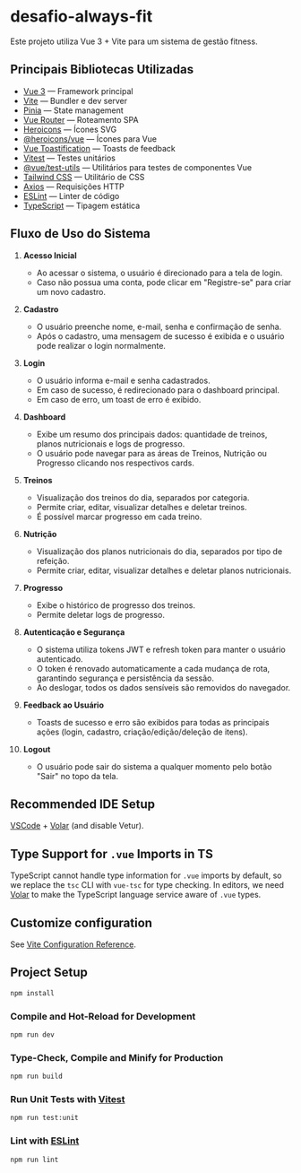 # desafio-always-fit

Este projeto utiliza Vue 3 + Vite para um sistema de gestão fitness.

## Principais Bibliotecas Utilizadas

- [Vue 3](https://vuejs.org/) — Framework principal
- [Vite](https://vitejs.dev/) — Bundler e dev server
- [Pinia](https://pinia.vuejs.org/) — State management
- [Vue Router](https://router.vuejs.org/) — Roteamento SPA
- [Heroicons](https://heroicons.com/) — Ícones SVG
- [@heroicons/vue](https://github.com/tailwindlabs/heroicons) — Ícones para Vue
- [Vue Toastification](https://github.com/Maronato/vue-toastification) — Toasts de feedback
- [Vitest](https://vitest.dev/) — Testes unitários
- [@vue/test-utils](https://test-utils.vuejs.org/) — Utilitários para testes de componentes Vue
- [Tailwind CSS](https://tailwindcss.com/) — Utilitário de CSS
- [Axios](https://axios-http.com/) — Requisições HTTP
- [ESLint](https://eslint.org/) — Linter de código
- [TypeScript](https://www.typescriptlang.org/) — Tipagem estática

## Fluxo de Uso do Sistema

1. **Acesso Inicial**
   - Ao acessar o sistema, o usuário é direcionado para a tela de login.
   - Caso não possua uma conta, pode clicar em "Registre-se" para criar um novo cadastro.

2. **Cadastro**
   - O usuário preenche nome, e-mail, senha e confirmação de senha.
   - Após o cadastro, uma mensagem de sucesso é exibida e o usuário pode realizar o login normalmente.

3. **Login**
   - O usuário informa e-mail e senha cadastrados.
   - Em caso de sucesso, é redirecionado para o dashboard principal.
   - Em caso de erro, um toast de erro é exibido.

4. **Dashboard**
   - Exibe um resumo dos principais dados: quantidade de treinos, planos nutricionais e logs de progresso.
   - O usuário pode navegar para as áreas de Treinos, Nutrição ou Progresso clicando nos respectivos cards.

5. **Treinos**
   - Visualização dos treinos do dia, separados por categoria.
   - Permite criar, editar, visualizar detalhes e deletar treinos.
   - É possível marcar progresso em cada treino.

6. **Nutrição**
   - Visualização dos planos nutricionais do dia, separados por tipo de refeição.
   - Permite criar, editar, visualizar detalhes e deletar planos nutricionais.

7. **Progresso**
   - Exibe o histórico de progresso dos treinos.
   - Permite deletar logs de progresso.

8. **Autenticação e Segurança**
   - O sistema utiliza tokens JWT e refresh token para manter o usuário autenticado.
   - O token é renovado automaticamente a cada mudança de rota, garantindo segurança e persistência da sessão.
   - Ao deslogar, todos os dados sensíveis são removidos do navegador.

9. **Feedback ao Usuário**
   - Toasts de sucesso e erro são exibidos para todas as principais ações (login, cadastro, criação/edição/deleção de itens).

10. **Logout**
    - O usuário pode sair do sistema a qualquer momento pelo botão "Sair" no topo da tela.

## Recommended IDE Setup

[VSCode](https://code.visualstudio.com/) + [Volar](https://marketplace.visualstudio.com/items?itemName=Vue.volar) (and disable Vetur).

## Type Support for `.vue` Imports in TS

TypeScript cannot handle type information for `.vue` imports by default, so we replace the `tsc` CLI with `vue-tsc` for type checking. In editors, we need [Volar](https://marketplace.visualstudio.com/items?itemName=Vue.volar) to make the TypeScript language service aware of `.vue` types.

## Customize configuration

See [Vite Configuration Reference](https://vite.dev/config/).

## Project Setup

```sh
npm install
```

### Compile and Hot-Reload for Development

```sh
npm run dev
```

### Type-Check, Compile and Minify for Production

```sh
npm run build
```

### Run Unit Tests with [Vitest](https://vitest.dev/)

```sh
npm run test:unit
```

### Lint with [ESLint](https://eslint.org/)

```sh
npm run lint
```
